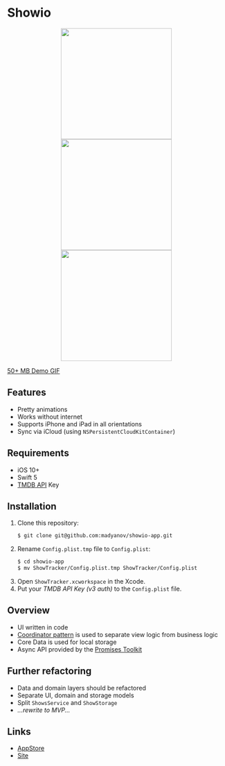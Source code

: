 # Showio

<p align="center">
    <img src="assets/screen-1.png" width="256" />
    <img src="assets/screen-2.png" width="256" />
    <img src="assets/screen-3.png" width="256" />
</p>

[50+ MB Demo GIF](assets/demo.gif)

## Features

- Pretty animations
- Works without internet
- Supports iPhone and iPad in all orientations
- Sync via iCloud (using `NSPersistentCloudKitContainer`)

## Requirements

- iOS 10+
- Swift 5
- [TMDB API](https://www.themoviedb.org/documentation/api) Key

## Installation

1. Clone this repository:
    ```bash
    $ git clone git@github.com:madyanov/showio-app.git
    ```
2. Rename `Config.plist.tmp` file to `Config.plist`:
    ```bash
    $ cd showio-app
    $ mv ShowTracker/Config.plist.tmp ShowTracker/Config.plist
    ```
3. Open `ShowTracker.xcworkspace` in the Xcode.
4. Put your *TMDB API Key (v3 auth)* to the `Config.plist` file.

## Overview

- UI written in code
- [Coordinator pattern](http://khanlou.com/2015/10/coordinators-redux/) is used to separate view logic from business logic
- Core Data is used for local storage
- Async API provided by the [Promises Toolkit](https://github.com/madyanov/Promises)

## Further refactoring

- Data and domain layers should be refactored
- Separate UI, domain and storage models
- Split `ShowsService` and `ShowStorage`
- *...rewrite to MVP...*

## Links

- [AppStore](https://itunes.apple.com/app/id1445035408)
- [Site](https://madyanov.github.io/showio/)
